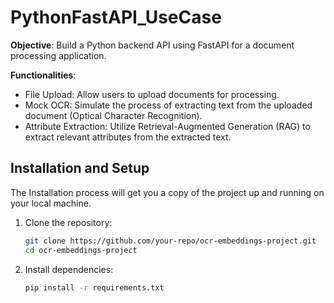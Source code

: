 # PythonFastAPI_UseCase
**Objective**: Build a Python backend API using FastAPI for a document processing application.

**Functionalities**:
- File Upload: Allow users to upload documents for processing.
- Mock OCR: Simulate the process of extracting text from the uploaded document (Optical Character Recognition).
- Attribute Extraction: Utilize Retrieval-Augmented Generation (RAG) to extract relevant attributes from the extracted text.

## Installation and Setup
The Installation process will get you a copy of the project up and running on your local machine.
1. Clone the repository:
   ```bash
   git clone https://github.com/your-repo/ocr-embeddings-project.git
   cd ocr-embeddings-project
   
2. Install dependencies:
   ```bash
   pip install -r requirements.txt
